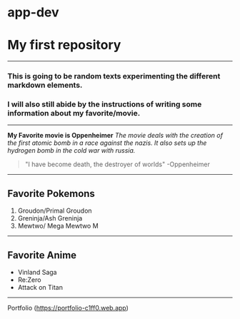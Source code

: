 # app-dev
# My first repository
---
### This is going to be random texts experimenting the different markdown elements.
### I will also still abide by the instructions of writing some information about my favorite/movie. 
---
**My Favorite movie is Oppenheimer**
*The movie deals with the creation of the first atomic bomb in a race against the nazis. It also sets up the hydrogen bomb in the cold war with russia.*
> "I have become death, the destroyer of worlds" -Oppenheimer
---
## Favorite Pokemons	
1. Groudon/Primal Groudon
2. Greninja/Ash Greninja
3. Mewtwo/ Mega Mewtwo M
---
## Favorite Anime
- Vinland Saga
- Re:Zero
- Attack on Titan
---
Portfolio (https://portfolio-c1ff0.web.app)
